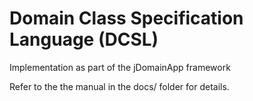 # Domain Class Specification Language (DCSL)
Implementation as part of the jDomainApp framework

Refer to the the manual in the docs/ folder for details. 
